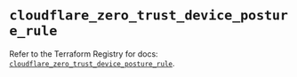 # `cloudflare_zero_trust_device_posture_rule`

Refer to the Terraform Registry for docs: [`cloudflare_zero_trust_device_posture_rule`](https://registry.terraform.io/providers/cloudflare/cloudflare/5.10.0/docs/resources/zero_trust_device_posture_rule).
